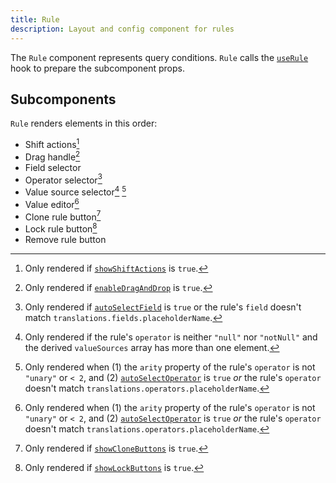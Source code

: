 ```yaml
---
title: Rule
description: Layout and config component for rules
---
```


The `Rule` component represents query conditions. `Rule` calls the [`useRule`](../utils/hooks#userule) hook to prepare the subcomponent props.

## Subcomponents

`Rule` renders elements in this order:

- Shift actions[^1]
- Drag handle[^2]
- Field selector
- Operator selector[^3]
- Value source selector[^4] [^5]
- Value editor[^5]
- Clone rule button[^6]
- Lock rule button[^7]
- Remove rule button

[^1]: Only rendered if [`showShiftActions`](./querybuilder#showshiftactions) is `true`.

[^2]: Only rendered if [`enableDragAndDrop`](./querybuilder#enabledraganddrop) is `true`.

[^3]: Only rendered if [`autoSelectField`](./querybuilder#autoselectfield) is `true` or the rule's `field` doesn't match `translations.fields.placeholderName`.

[^4]: Only rendered if the rule's `operator` is neither `"null"` nor `"notNull"` and the derived `valueSources` array has more than one element.

[^5]: Only rendered when (1) the `arity` property of the rule's `operator` is not `"unary"` or `< 2`, and (2) [`autoSelectOperator`](./querybuilder#autoselectoperator) is `true` _or_ the rule's `operator` doesn't match `translations.operators.placeholderName`.

[^6]: Only rendered if [`showCloneButtons`](./querybuilder#showclonebuttons) is `true`.

[^7]: Only rendered if [`showLockButtons`](./querybuilder#showlockbuttons) is `true`.
